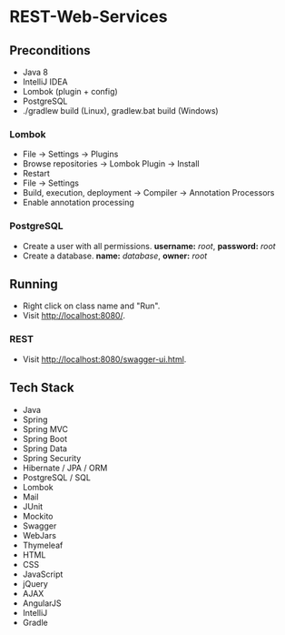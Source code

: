 # REST-Web-Services
## Preconditions
*  Java 8
*  IntelliJ IDEA
*  Lombok (plugin + config)
*  PostgreSQL
*  ./gradlew build (Linux), gradlew.bat build (Windows)
### Lombok
*  File -> Settings -> Plugins
*  Browse repositories -> Lombok Plugin -> Install
*  Restart
*  File -> Settings
*  Build, execution, deployment -> Compiler -> Annotation Processors
*  Enable annotation processing
### PostgreSQL
*  Create a user with all permissions. <b>username:</b> <i>root</i>, <b>password:</b> <i>root</i>
*  Create a database. <b>name:</b> <i>database</i>, <b>owner:</b> <i>root</i>
## Running
*  Right click on class name and "Run".
*  Visit [http://localhost:8080/].
### REST
*  Visit [http://localhost:8080/swagger-ui.html].
## Tech Stack
*  Java
*  Spring
*  Spring MVC
*  Spring Boot
*  Spring Data
*  Spring Security
*  Hibernate / JPA / ORM
*  PostgreSQL / SQL
*  Lombok
*  Mail
*  JUnit
*  Mockito
*  Swagger
*  WebJars
*  Thymeleaf
*  HTML
*  CSS
*  JavaScript
*  jQuery
*  AJAX
*  AngularJS
*  IntelliJ
*  Gradle




[http://localhost:8080/]: <http://localhost:8080/>
[http://localhost:8080/swagger-ui.html]: <http://localhost:8080/swagger-ui.html>
